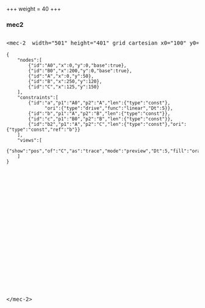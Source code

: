 +++
weight = 40
+++

<!-- TODO set HTML positioning... -->

### mec2

<section>
<pre id="pre40">
<p style="margin-bottom: -1em">&ltmec-2  width="501" height="401" grid cartesian x0="100" y0="100"&gt</p>
<code class="hljs" id="code40" data-trim>
{
    "nodes":[
        {"id":"A0","x":0,"y":0,"base":true},
        {"id":"B0","x":200,"y":0,"base":true},
        {"id":"A","x":0,"y":50},
        {"id":"B","x":250,"y":120},
        {"id":"C","x":125,"y":150}
    ],
    "constraints":[
        {"id":"a","p1":"A0","p2":"A","len":{"type":"const"},
              "ori":{"type":"drive","func":"linear","Dt":5}},
        {"id":"b","p1":"A","p2":"B","len":{"type":"const"}},
        {"id":"c","p1":"B0","p2":"B","len":{"type":"const"}},
        {"id":"b2","p1":"A","p2":"C","len":{"type":"const"},"ori":{"type":"const","ref":"b"}}
    ],
    "views":[
        {"show":"pos","of":"C","as":"trace","mode":"preview","Dt":5,"fill":"orange"}
    ]
}
</mec-2>
</code>
<p style="position: relative; margin-top: 22.5em">&lt/mec-2&gt</p>
</pre>

<mec-2 id="mec40" width="501" height="401" grid cartesian x0="100" y0="100"></mec-2>

<script>
    const mec40 = document.getElementById('mec40');
    const code40 = document.getElementById('code40');
    code40.contentEditable = true;
    code40.spellcheck = false;
    code40.addEventListener('input', () => {
        mec40.innerHTML = code40.textContent
        mec40._model.reset();
        mec40.init();
    });
    mec40.innerHTML = code40.textContent;
</script>

</section>

